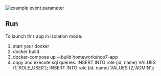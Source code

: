 
![example event parameter](https://github.com/TatianaKoma/HomeWorkShop7/actions/workflows/main.yml/badge.svg?event=push)

## Run 
To launch this app in isolation mode:
1. start your docker
2. docker build .
3. docker-compose up --build homeworkshop7-app 
4. copy and execute sql queries:
   INSERT INTO role (id, name) VALUES (1,'ROLE_USER');
   INSERT INTO role (id, name) VALUES (2,'ADMIN');